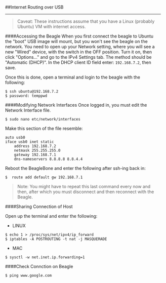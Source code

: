 ##Internet Routing over USB

-----------------
> Caveat: These instructions assume that you have a Linux (probably Ubuntu) VM with internet access. 

####Accessing the Beagle
When you first connect the beagle to Ubuntu the "boot" USB image will mount, but you won't see the beagle on the network. You need to open up your Network setting, where you will see a new "Wired" device, with the switch in the OFF position. Turn it on, then click "Options..." and go to the IPv4 Settings tab. The method should be "Automatic (DHCP)".  In the DHCP client ID field enter: `192.168.7.2`, then save.

Once this is done, open a terminal and login to the beagle with the following:

```
$ ssh ubuntu@192.168.7.2
$ password: temppwd
```
	
####Modifying Network Interfaces
Once logged in, you must edit the Network Interface file. 

	$ sudo nano etc/network/interfaces
	
Make this section of the file resemble: 

	auto usb0
	iface usb0 inet static
		address 192.168.7.2
		netmask 255.255.255.0
		gateway 192.168.7.1
		dns-nameservers 8.8.8.8 8.8.4.4
	
Reboot the BeagleBone and enter the following after ssh-ing back in:

	$  route add default gw 192.168.7.1

> Note:  You might have to repeat this last command every now and then, after which you must disconnect and then reconnect with the Beagle.

####Sharing Connection of Host

Open up the terminal and enter the following:

* LINUX

```
$ echo 1 > /proc/sys/net/ipv4/ip_forward
$ iptables -A POSTROUTING -t nat -j MASQUERADE
```
* MAC
```
$ sysctl -w net.inet.ip.forwarding=1
```

####Check Connction on Beagle

	$ ping www.google.com
	